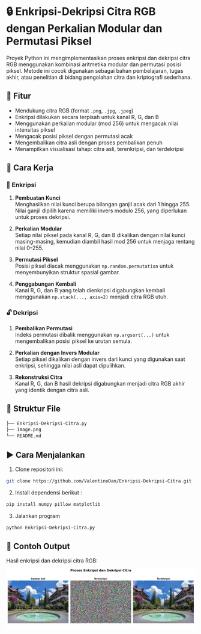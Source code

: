 # 🔒 Enkripsi-Dekripsi Citra RGB dengan Perkalian Modular dan Permutasi Piksel

Proyek Python ini mengimplementasikan proses enkripsi dan dekripsi citra RGB menggunakan kombinasi aritmetika modular dan permutasi posisi piksel. Metode ini cocok digunakan sebagai bahan pembelajaran, tugas akhir, atau penelitian di bidang pengolahan citra dan kriptografi sederhana.

## 📌 Fitur

- Mendukung citra RGB (format `.png`, `.jpg`, `.jpeg`)
- Enkripsi dilakukan secara terpisah untuk kanal R, G, dan B
- Menggunakan perkalian modular (mod 256) untuk mengacak nilai intensitas piksel
- Mengacak posisi piksel dengan permutasi acak
- Mengembalikan citra asli dengan proses pembalikan penuh
- Menampilkan visualisasi tahap: citra asli, terenkripsi, dan terdekripsi

## 🧠 Cara Kerja

### 🔐 Enkripsi

1. **Pembuatan Kunci**  
   Menghasilkan nilai kunci berupa bilangan ganjil acak dari 1 hingga 255. Nilai ganjil dipilih karena memiliki invers modulo 256, yang diperlukan untuk proses dekripsi.

2. **Perkalian Modular**  
   Setiap nilai piksel pada kanal R, G, dan B dikalikan dengan nilai kunci masing-masing, kemudian diambil hasil mod 256 untuk menjaga rentang nilai 0–255.

3. **Permutasi Piksel**  
   Posisi piksel diacak menggunakan `np.random.permutation` untuk menyembunyikan struktur spasial gambar.

4. **Penggabungan Kembali**  
   Kanal R, G, dan B yang telah dienkripsi digabungkan kembali menggunakan `np.stack(..., axis=2)` menjadi citra RGB utuh.

### 🔓 Dekripsi

1. **Pembalikan Permutasi**  
   Indeks permutasi dibalik menggunakan `np.argsort(...)` untuk mengembalikan posisi piksel ke urutan semula.

2. **Perkalian dengan Invers Modular**  
   Setiap piksel dikalikan dengan invers dari kunci yang digunakan saat enkripsi, sehingga nilai asli dapat dipulihkan.

3. **Rekonstruksi Citra**  
   Kanal R, G, dan B hasil dekripsi digabungkan menjadi citra RGB akhir yang identik dengan citra asli.

## 📁 Struktur File
```bash
├── Enkripsi-Dekripsi-Citra.py
├── Image.png
└── README.md
```       

## ▶️ Cara Menjalankan

1. Clone repositori ini:
```bash
git clone https://github.com/ValentinoDan/Enkripsi-Dekripsi-Citra.git
```
2. Install dependensi berikut :
``` bash
pip install numpy pillow matplotlib
```
3. Jalankan program
``` bash
python Enkripsi-Dekripsi-Citra.py
```
## 📸 Contoh Output

Hasil enkripsi dan dekripsi citra RGB:

![Hasil Enkripsi dan Dekripsi](Image.png)





